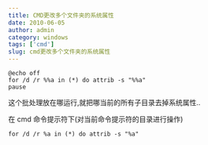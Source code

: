 ```yaml
---
title: CMD更改多个文件夹的系统属性
date: 2010-06-05
author: admin
category: windows
tags: ['cmd']
slug: cmd更改多个文件夹的系统属性
---
```


    @echo off
    for /d /r %%a in (*) do attrib -s "%%a"
    pause

这个批处理放在哪运行,就把哪当前的所有子目录去掉系统属性..

在 cmd 命令提示符下(对当前命令提示符的目录进行操作)

    for /d /r %a in (*) do attrib -s "%a"
